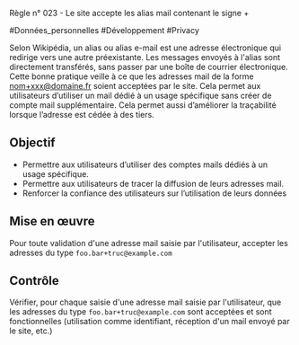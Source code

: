
Règle n° 023  - Le site accepte les alias mail contenant le signe +

#Données_personnelles #Développement #Privacy

Selon Wikipédia, un alias ou alias e-mail est une adresse électronique qui redirige vers une autre préexistante. Les messages envoyés à l'alias sont directement transférés, sans passer par une boîte de courrier électronique. Cette bonne pratique veille à ce que les adresses mail de la forme nom+xxx@domaine.fr soient acceptées par le site. Cela permet aux utilisateurs d’utiliser un mail dédié à un usage spécifique sans créer de compte mail supplémentaire. Cela permet aussi d’améliorer la traçabilité lorsque l’adresse est cédée à des tiers.

Objectif
--------

*   Permettre aux utilisateurs d’utiliser des comptes mails dédiés à un usage spécifique.
*   Permettre aux utilisateurs de tracer la diffusion de leurs adresses mail.
*   Renforcer la confiance des utilisateurs sur l’utilisation de leurs données

Mise en œuvre
-------------

Pour toute validation d'une adresse mail saisie par l'utilisateur, accepter les adresses du type `foo.bar+truc@example.com`

Contrôle
--------

Vérifier, pour chaque saisie d'une adresse mail saisie par l'utilisateur, que les adresses du type `foo.bar+truc@example.com` sont acceptées et sont fonctionnelles (utilisation comme identifiant, réception d'un mail envoyé par le site, etc.)
